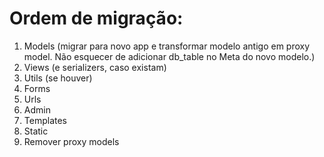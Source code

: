 # Ordem de migração:

1. Models (migrar para novo app e transformar modelo antigo em proxy model. Não esquecer de adicionar db_table no Meta do novo modelo.)
2. Views (e serializers, caso existam)
3. Utils (se houver)
3. Forms
4. Urls
5. Admin
6. Templates
7. Static
8. Remover proxy models

